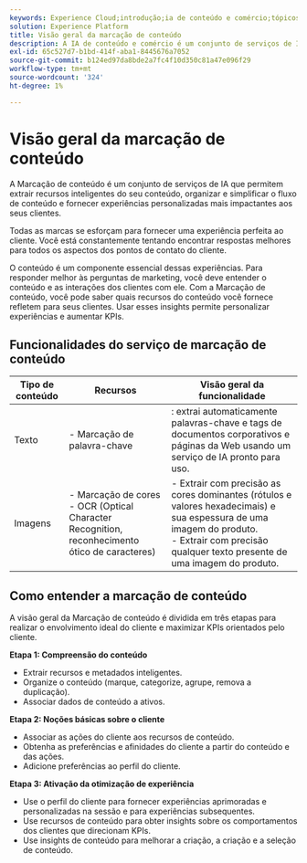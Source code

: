 ```yaml
---
keywords: Experience Cloud;introdução;ia de conteúdo e comércio;tópicos populares;Serviços inteligentes;ccai
solution: Experience Platform
title: Visão geral da marcação de conteúdo
description: A IA de conteúdo e comércio é um conjunto de serviços de IA que permite extrair recursos inteligentes do seu conteúdo, organizar, simplificar o fluxo de conteúdo e fornecer experiências personalizadas mais impactantes aos seus clientes.
exl-id: 65c527d7-b1bd-414f-aba1-8445676a7052
source-git-commit: b124ed97da8bde2a7fc4f10d350c81a47e096f29
workflow-type: tm+mt
source-wordcount: '324'
ht-degree: 1%

---
```


# Visão geral da marcação de conteúdo

A Marcação de conteúdo é um conjunto de serviços de IA que permitem extrair recursos inteligentes do seu conteúdo, organizar e simplificar o fluxo de conteúdo e fornecer experiências personalizadas mais impactantes aos seus clientes.

Todas as marcas se esforçam para fornecer uma experiência perfeita ao cliente. Você está constantemente tentando encontrar respostas melhores para todos os aspectos dos pontos de contato do cliente.

O conteúdo é um componente essencial dessas experiências. Para responder melhor às perguntas de marketing, você deve entender o conteúdo e as interações dos clientes com ele. Com a Marcação de conteúdo, você pode saber quais recursos do conteúdo você fornece refletem para seus clientes. Usar esses insights permite personalizar experiências e aumentar KPIs.

## Funcionalidades do serviço de marcação de conteúdo

| Tipo de conteúdo | Recursos | Visão geral da funcionalidade |
| --- | --- | --- |
| Texto | - Marcação de palavra-chave <br> | : extrai automaticamente palavras-chave e tags de documentos corporativos e páginas da Web usando um serviço de IA pronto para uso. <br> |
| Imagens | - Marcação de cores <br> - OCR (Optical Character Recognition, reconhecimento ótico de caracteres) | - Extrair com precisão as cores dominantes (rótulos e valores hexadecimais) e sua espessura de uma imagem do produto. <br> - Extrair com precisão qualquer texto presente de uma imagem do produto. |

## Como entender a marcação de conteúdo

A visão geral da Marcação de conteúdo é dividida em três etapas para realizar o envolvimento ideal do cliente e maximizar KPIs orientados pelo cliente.

**Etapa 1: Compreensão do conteúdo**
- Extrair recursos e metadados inteligentes.
- Organize o conteúdo (marque, categorize, agrupe, remova a duplicação).
- Associar dados de conteúdo a ativos.

**Etapa 2: Noções básicas sobre o cliente**
- Associar as ações do cliente aos recursos de conteúdo.
- Obtenha as preferências e afinidades do cliente a partir do conteúdo e das ações.
- Adicione preferências ao perfil do cliente.

**Etapa 3: Ativação da otimização de experiência**
- Use o perfil do cliente para fornecer experiências aprimoradas e personalizadas na sessão e para experiências subsequentes.
- Use recursos de conteúdo para obter insights sobre os comportamentos dos clientes que direcionam KPIs.
- Use insights de conteúdo para melhorar a criação, a criação e a seleção de conteúdo.
